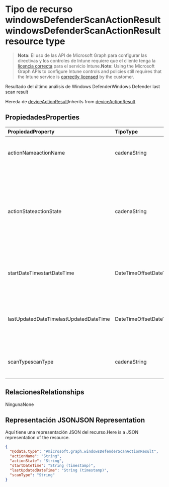 # <a name="windowsdefenderscanactionresult-resource-type"></a><span data-ttu-id="53d89-101">Tipo de recurso windowsDefenderScanActionResult</span><span class="sxs-lookup"><span data-stu-id="53d89-101">windowsDefenderScanActionResult resource type</span></span>

> <span data-ttu-id="53d89-102">**Nota:** El uso de las API de Microsoft Graph para configurar las directivas y los controles de Intune requiere que el cliente tenga la [licencia correcta](https://go.microsoft.com/fwlink/?linkid=839381) para el servicio Intune.</span><span class="sxs-lookup"><span data-stu-id="53d89-102">**Note:** Using the Microsoft Graph APIs to configure Intune controls and policies still requires that the Intune service is [correctly licensed](https://go.microsoft.com/fwlink/?linkid=839381) by the customer.</span></span>

<span data-ttu-id="53d89-103">Resultado del último análisis de Windows Defender</span><span class="sxs-lookup"><span data-stu-id="53d89-103">Windows Defender last scan result</span></span>

<span data-ttu-id="53d89-104">Hereda de [deviceActionResult](../resources/intune_devices_deviceactionresult.md)</span><span class="sxs-lookup"><span data-stu-id="53d89-104">Inherits from [deviceActionResult](../resources/intune_devices_deviceactionresult.md)</span></span>

## <a name="properties"></a><span data-ttu-id="53d89-105">Propiedades</span><span class="sxs-lookup"><span data-stu-id="53d89-105">Properties</span></span>
|<span data-ttu-id="53d89-106">Propiedad</span><span class="sxs-lookup"><span data-stu-id="53d89-106">Property</span></span>|<span data-ttu-id="53d89-107">Tipo</span><span class="sxs-lookup"><span data-stu-id="53d89-107">Type</span></span>|<span data-ttu-id="53d89-108">Descripción</span><span class="sxs-lookup"><span data-stu-id="53d89-108">Description</span></span>|
|:---|:---|:---|
|<span data-ttu-id="53d89-109">actionName</span><span class="sxs-lookup"><span data-stu-id="53d89-109">actionName</span></span>|<span data-ttu-id="53d89-110">cadena</span><span class="sxs-lookup"><span data-stu-id="53d89-110">String</span></span>|<span data-ttu-id="53d89-111">Nombre de la acción. Heredado de [deviceActionResult](../resources/intune_devices_deviceactionresult.md)</span><span class="sxs-lookup"><span data-stu-id="53d89-111">Action name Inherited from [deviceActionResult](../resources/intune_devices_deviceactionresult.md)</span></span>|
|<span data-ttu-id="53d89-112">actionState</span><span class="sxs-lookup"><span data-stu-id="53d89-112">actionState</span></span>|<span data-ttu-id="53d89-113">cadena</span><span class="sxs-lookup"><span data-stu-id="53d89-113">String</span></span>|<span data-ttu-id="53d89-114">Estado de la acción. Heredado de [deviceActionResult](../resources/intune_devices_deviceactionresult.md). Los valores posibles son: `none`, `pending`, `canceled`, `active`, `done`, `failed` y `notSupported`.</span><span class="sxs-lookup"><span data-stu-id="53d89-114">State of the action Inherited from [deviceActionResult](../resources/intune_devices_deviceactionresult.md) Possible values are: `none`, `pending`, `canceled`, `active`, `done`, `failed`, `notSupported`.</span></span>|
|<span data-ttu-id="53d89-115">startDateTime</span><span class="sxs-lookup"><span data-stu-id="53d89-115">startDateTime</span></span>|<span data-ttu-id="53d89-116">DateTimeOffset</span><span class="sxs-lookup"><span data-stu-id="53d89-116">DateTimeOffset</span></span>|<span data-ttu-id="53d89-117">Hora en la que se inició la acción. Heredado de [deviceActionResult](../resources/intune_devices_deviceactionresult.md)</span><span class="sxs-lookup"><span data-stu-id="53d89-117">Time the action was initiated Inherited from [deviceActionResult](../resources/intune_devices_deviceactionresult.md)</span></span>|
|<span data-ttu-id="53d89-118">lastUpdatedDateTime</span><span class="sxs-lookup"><span data-stu-id="53d89-118">lastUpdatedDateTime</span></span>|<span data-ttu-id="53d89-119">DateTimeOffset</span><span class="sxs-lookup"><span data-stu-id="53d89-119">DateTimeOffset</span></span>|<span data-ttu-id="53d89-120">Hora en la que se actualizó por última vez el estado de acción. Heredado de [deviceActionResult](../resources/intune_devices_deviceactionresult.md)</span><span class="sxs-lookup"><span data-stu-id="53d89-120">Time the action state was last updated Inherited from [deviceActionResult](../resources/intune_devices_deviceactionresult.md)</span></span>|
|<span data-ttu-id="53d89-121">scanType</span><span class="sxs-lookup"><span data-stu-id="53d89-121">scanType</span></span>|<span data-ttu-id="53d89-122">cadena</span><span class="sxs-lookup"><span data-stu-id="53d89-122">String</span></span>|<span data-ttu-id="53d89-123">Tipo de análisis, sea análisis completo o análisis rápido</span><span class="sxs-lookup"><span data-stu-id="53d89-123">Scan type either full scan or quick scan</span></span>|

## <a name="relationships"></a><span data-ttu-id="53d89-124">Relaciones</span><span class="sxs-lookup"><span data-stu-id="53d89-124">Relationships</span></span>
<span data-ttu-id="53d89-125">Ninguna</span><span class="sxs-lookup"><span data-stu-id="53d89-125">None</span></span>
## <a name="json-representation"></a><span data-ttu-id="53d89-126">Representación JSON</span><span class="sxs-lookup"><span data-stu-id="53d89-126">JSON Representation</span></span>
<span data-ttu-id="53d89-127">Aquí tiene una representación JSON del recurso.</span><span class="sxs-lookup"><span data-stu-id="53d89-127">Here is a JSON representation of the resource.</span></span>
<!-- {
  "blockType": "resource",
  "keyProperty": "id",
  "@odata.type": "microsoft.graph.windowsDefenderScanActionResult"
}
-->
``` json
{
  "@odata.type": "#microsoft.graph.windowsDefenderScanActionResult",
  "actionName": "String",
  "actionState": "String",
  "startDateTime": "String (timestamp)",
  "lastUpdatedDateTime": "String (timestamp)",
  "scanType": "String"
}
```



